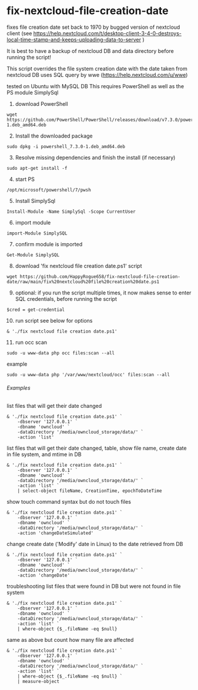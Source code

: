 # fix-nextcloud-file-creation-date
fixes file creation date set back to 1970 by bugged version of nextcloud client
(see https://help.nextcloud.com/t/desktop-client-3-4-0-destroys-local-time-stamp-and-keeps-uploading-data-to-server )

It is best to have a backup of nextcloud DB and data directory before running the script!

This script overrides the file system creation date with the date taken from nextcloud DB
uses SQL query by wwe (https://help.nextcloud.com/u/wwe)

tested on Ubuntu with MySQL DB
This requires PowerShell as well as the PS module SimplySql

1) download PowerShell
```
wget https://github.com/PowerShell/PowerShell/releases/download/v7.3.0/powershell_7.3.0-1.deb_amd64.deb
```

2) Install the downloaded package
```
sudo dpkg -i powershell_7.3.0-1.deb_amd64.deb
```

3) Resolve missing dependencies and finish the install (if necessary)
```
sudo apt-get install -f
```

4) start PS
```
/opt/microsoft/powershell/7/pwsh
```

5) Install SimplySql
```
Install-Module -Name SimplySql -Scope CurrentUser
```

6) import module
```
import-Module SimplySQL
```

7) confirm module is imported
```
Get-Module SimplySQL
```

8) download 'fix nextcloud file creation date.ps1' script
```
wget https://github.com/HappyRogue658/fix-nextcloud-file-creation-date/raw/main/fix%20nextcloud%20file%20creation%20date.ps1
```

9) optional: if you run the script multiple times, it now makes sense to enter SQL credentials, before running the script
```
$cred = get-credential
```

10) run script
see below for options
```
& './fix nextcloud file creation date.ps1'
```

11) run occ scan
```
sudo -u www-data php occ files:scan --all
```
example
```
sudo -u www-data php '/var/www/nextcloud/occ' files:scan --all
```

###### Examples  
list files that will get their date changed
```
& './fix nextcloud file creation date.ps1' `
	-dbserver '127.0.0.1' `
	-dbname 'owncloud' `
	-dataDirectory '/media/owncloud_storage/data/' `
	-action 'list'
```

list files that will get their date changed, table, show file name, create date in file system, and mtime in DB
```
& './fix nextcloud file creation date.ps1' `
	-dbserver '127.0.0.1' `
	-dbname 'owncloud' `
	-dataDirectory '/media/owncloud_storage/data/' `
	-action 'list' `
	| select-object fileName, CreationTime, epochToDateTime
```
 
show touch command syntax but do not touch files
```
& './fix nextcloud file creation date.ps1' `
	-dbserver '127.0.0.1' `
	-dbname 'owncloud' `
	-dataDirectory '/media/owncloud_storage/data/' `
	-action 'changeDateSimulated'
```

change create date ('Modify' date in Linux) to the date retrieved from DB
```
& './fix nextcloud file creation date.ps1' `
	-dbserver '127.0.0.1' `
	-dbname 'owncloud' `
	-dataDirectory '/media/owncloud_storage/data/' `
	-action 'changeDate'
```

troubleshooting
list files that were found in DB but were not found in file system
```
& './fix nextcloud file creation date.ps1' `
	-dbserver '127.0.0.1' `
	-dbname 'owncloud' `
	-dataDirectory '/media/owncloud_storage/data/' `
	-action 'list' `
	| where-object {$_.fileName -eq $null}
```

same as above but count how many file are affected
```
& './fix nextcloud file creation date.ps1' `
	-dbserver '127.0.0.1' `
	-dbname 'owncloud' `
	-dataDirectory '/media/owncloud_storage/data/' `
	-action 'list' `
	| where-object {$_.fileName -eq $null} `
	| measure-object
```







